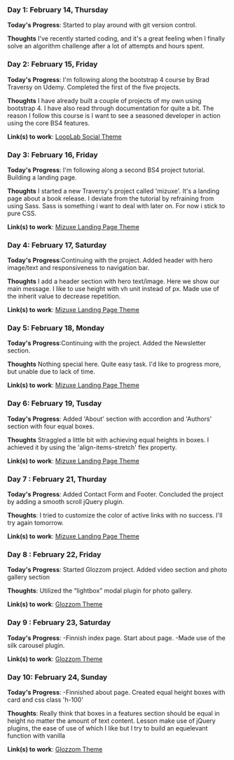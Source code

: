 <!--- # 100 Days Of Code - Log

### Day 0: February 30, 2016 (Example 1)
##### (delete me or comment me out)

**Today's Progress**: Fixed CSS, worked on canvas functionality for the app.

**Thoughts:** I really struggled with CSS, but, overall, I feel like I am slowly getting better at it. Canvas is still new for me, but I managed to figure out some basic functionality.

**Link to work:** [Calculator App](http://www.example.com)

### Day 0: February 30, 2016 (Example 2)
##### (delete me or comment me out)

**Today's Progress**: Fixed CSS, worked on canvas functionality for the app.

**Thoughts**: I really struggled with CSS, but, overall, I feel like I am slowly getting better at it. Canvas is still new for me, but I managed to figure out some basic functionality.

**Link(s) to work**: [Calculator App](http://www.example.com)-->


### Day 1: February 14, Thursday

**Today's Progress**: Started to play around with git version control.

**Thoughts** I've recently started coding, and it's a great feeling when I finally solve an algorithm challenge after a lot of attempts and hours spent.



### Day 2: February 15, Friday

**Today's Progress**: I'm following along the bootstrap 4 course by Brad Traversy on Udemy. Completed the first of the five projects.

**Thoughts** I have already built a couple of projects of my own using bootstrap 4. I have also read through documentation for quite a bit. The reason I follow this course is I want to see a seasoned developer in action using the core BS4 features.

**Link(s) to work**: [LoopLab Social Theme](https://github.com/laxatzi/onePageAppSite/blob/master/index.html)


### Day 3: February 16, Friday

**Today's Progress**: I'm following along a second BS4 project tutorial. Building a landing page.

**Thoughts** I started a new Traversy's project called 'mizuxe'. It's a landing page about a book release. I deviate from the tutorial by refraining from using Sass. Sass is something i want to deal with later on. For now i stick to pure CSS.

**Link(s) to work**: [Mizuxe Landing Page Theme](https://github.com/laxatzi/mizuxeClone/blob/master/index.html)


### Day 4: February 17, Saturday

**Today's Progress**:Continuing with the project. Added header with hero image/text and  responsiveness to navigation bar.

**Thoughts** I add a header section with hero text/image. Here we show our main message. I like to use height with vh unit instead of px. Made use of the inherit value to decrease repetition.

**Link(s) to work**: [Mizuxe Landing Page Theme](https://github.com/laxatzi/mizuxeClone/blob/master/index.html)


### Day 5: February 18, Monday

**Today's Progress**:Continuing with the project. Added the Newsletter section.

**Thoughts** Nothing special here. Quite easy task. I'd like to progress more, but unable due to lack of time.

**Link(s) to work**:  [Mizuxe Landing Page Theme](https://github.com/laxatzi/mizuxeClone/blob/master/index.html)


### Day 6: February 19, Tusday

**Today's Progress**: Added 'About' section with accordion and  'Authors' section with four equal boxes.

**Thoughts** Straggled a little bit with achieving equal heights in boxes. I achieved it by using the 'align-items-stretch' flex property.

**Link(s) to work**: [Mizuxe Landing Page Theme](https://github.com/laxatzi/mizuxeClone/blob/master/index.html)


### Day  7 : February 21, Thurday

**Today's Progress**: Added Contact Form and Footer. Concluded the project by adding a smooth scroll jQuery plugin.

**Thoughts**: I tried to customize the color of active links with no success. I'll try again tomorrow. 

**Link(s) to work**: [Mizuxe Landing Page Theme](https://github.com/laxatzi/mizuxeClone/blob/master/index.html)


### Day  8 : February 22, Friday

**Today's Progress**: Started Glozzom project. Added video section and photo gallery section

**Thoughts**:  Utilized the “lightbox” modal plugin  for photo gallery. 

**Link(s) to work**: [Glozzom Theme](https://github.com/laxatzi/glozzomClone/blob/master/index.html)


### Day  9 : February 23, Saturday

**Today's Progress**: -Finnish index page. Start about page. 
                      -Made use of the silk carousel plugin.

**Link(s) to work**: [Glozzom Theme](https://github.com/laxatzi/glozzomClone/blob/master/about.html)


### Day 10: February 24, Sunday

**Today's Progress**: -Finnished about page. Created equal height boxes with card and css class 'h-100'

**Thoughts**: Really think that boxes in a features section should be equal in height no matter the amount of text content. Lesson make use of jQuery plugins, the ease of use of which I like but I try to build an equelevant function with vanilla

**Link(s) to work**: [Glozzom Theme](https://github.com/laxatzi/glozzomClone/blob/master/about.html)
